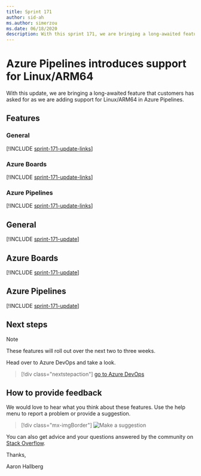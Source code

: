 ```yaml
---
title: Sprint 171
author: sid-ah
ms.author: simerzou
ms.date: 06/18/2020
description: With this sprint 171, we are bringing a long-awaited feature that customers have asked for as we are adding support for Linux/ARM64 in Azure Pipelines.
---
```


# Azure Pipelines introduces support for Linux/ARM64

With this update, we are bringing a long-awaited feature that customers has asked for as we are adding support for Linux/ARM64 in Azure Pipelines.

## Features

### General

[!INCLUDE [sprint-171-update-links](includes/general/sprint-171-update-links.md)]

### Azure Boards

[!INCLUDE [sprint-171-update-links](includes/boards/sprint-171-update-links.md)]

### Azure Pipelines

[!INCLUDE [sprint-171-update-links](includes/pipelines/sprint-171-update-links.md)]

## General

[!INCLUDE [sprint-171-update](includes/general/sprint-171-update.md)]

## Azure Boards

[!INCLUDE [sprint-171-update](includes/boards/sprint-171-update.md)]

## Azure Pipelines

[!INCLUDE [sprint-171-update](includes/pipelines/sprint-171-update.md)]

## Next steps

> [!NOTE]
> These features will roll out over the next two to three weeks.

Head over to Azure DevOps and take a look.

> [!div class="nextstepaction"] 
> [go to Azure DevOps](https://go.microsoft.com/fwlink/?LinkId=307137&campaign=o~msft~docs~product-vsts~release-notes)

## How to provide feedback

We would love to hear what you think about these features. Use the help menu to report a problem or provide a suggestion.

> [!div class="mx-imgBorder"]
> ![Make a suggestion](../media/make-a-suggestion.png)

You can also get advice and your questions answered by the community on [Stack Overflow](https://stackoverflow.com/questions/tagged/azure-devops).

Thanks,

Aaron Hallberg

